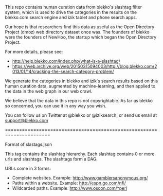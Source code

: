 This repo contains human curation data from blekko's slashtag filter
system, which is used to drive the categories in the results on
the blekko.com search engine and izik tablet and phone search apps.

Our hope is that researchers find this data as useful as the Open
Directory Project (dmoz) web directory dataset once was. The founders
of blekko were the founders of NewHoo, the startup which began
the Open Directory Project.

For more details, please see:

* http://help.blekko.com/index.php/what-is-a-slashtag/
* https://web.archive.org/web/20150315094003/http://blog.blekko.com/2013/01/14/cracking-the-search-category-problem/

We generate the categories in blekko and izik's search results based
on this human curation data, augmented by machine-learning, and then
applied to the data in the web graph in our web crawl.

We believe that the data in this repo is not copyrightable. As far as
blekko so concerned, you can use it in any way you wish.

You can follow us on Twitter at @blekko or @iziksearch, or send us
email at support@blekko.com

======================================================================

Format of slastags.json

This tag contains the slashtag hierarchy. Each slashtag contains 0 or
more urls and slashtags. The slashtags form a DAG.

URLs come in 3 forms:

* Complete websites. Example: http://www.gamblersanonymous.org/
* Paths within a website. Example: http://espn.go.com/nfl/
* Wildcarded paths. Example: http://www.oscon.com/*perl

